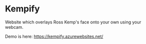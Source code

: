 # Kempify
Website which overlays Ross Kemp's face onto your own using your webcam.

Demo is here:
https://kempify.azurewebsites.net/
